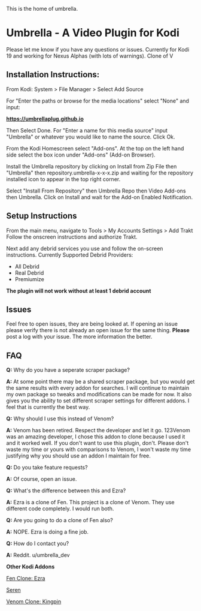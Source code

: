This is the home of umbrella.

# Umbrella - A Video Plugin for Kodi

Please let me know if you have any questions or issues. 
Currently for Kodi 19 and working for Nexus Alphas (with lots of warnings).
Clone of V

## Installation Instructions:
From Kodi:
System > File Manager > Select Add Source

For "Enter the paths or browse for the media locations" select "None" and input:

**https://umbrellaplug.github.io**

Then Select Done. For "Enter a name for this media source" input "Umbrella" or whatever you would like to name the source.
Click Ok.

From the Kodi Homescreen select "Add-ons".
At the top on the left hand side select the box icon under "Add-ons" (Add-on Browser).

Install the Umbrella repository by clicking on Install from Zip File then "Umbrella" then repository.umbrella-x-x-x.zip and waiting for the repository installed icon to appear in the top right corner.

Select "Install From Repository" then Umbrella Repo then Video Add-ons then Umbrella. Click on Install and wait for the Add-on Enabled Notification.

## Setup Instructions

From the main menu, navigate to Tools > My Accounts Settings > Add Trakt
Follow the onscreen instructions and authorize Trakt.

Next add any debrid services you use and follow the on-screen instructions.
Currently Supported Debrid Providers:
- All Debrid
- Real Debrid
- Premiumize

**The plugin will not work without at least 1 debrid account**

## Issues
Feel free to open issues, they are being looked at.
If opening an issue please verify there is not already an open issue for the same thing.
**Please** post a log with your issue. The more information the better.

## FAQ

**Q:** Why do you have a seperate scraper package?

**A:** At some point there may be a shared scraper package, but you would get the same results with every addon for searches. I will continue to maintain my own package so tweaks and modifications can be made for now. It also gives you the ability to set different scraper settings for different addons. I feel that is currently the best way.

**Q:** Why should I use this instead of Venom?

**A:** Venom has been retired. Respect the developer and let it go. 123Venom was an amazing developer, I chose this addon to clone because I used it and it worked well. If you don't want to use this plugin, don't. Please don't waste my time or yours with comparisons to Venom, I won't waste my time justifying why you should use an addon I maintain for free.



**Q:** Do you take feature requests?

**A:** Of course, open an issue.



**Q:** What's the difference between this and Ezra?

**A:** Ezra is a clone of Fen. This project is a clone of Venom. They use different code completely. I would run both.



**Q:** Are you going to do a clone of Fen also?

**A:** NOPE. Ezra is doing a fine job.


**Q:** How do I contact you?

**A:** Reddit. u/umbrella_dev



**Other Kodi Addons**

[Fen Clone: Ezra](https://github.com/Ezra-Hubbard/)

[Seren](https://github.com/nixgates/)

[Venom Clone: Kingpin](https://github.com/Wilson-Fisk/kingpin)


